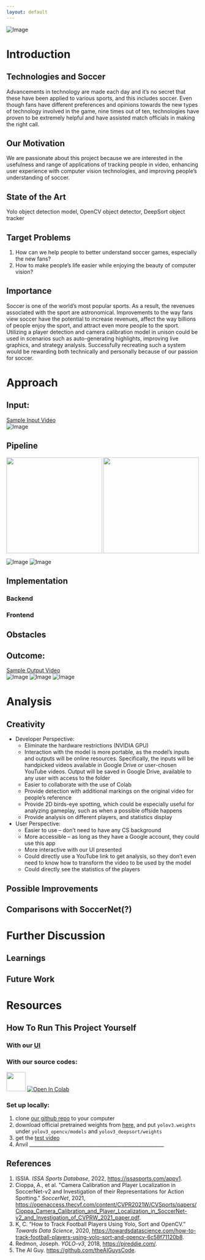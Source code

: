 ```yaml
---
layout: default
---
```


![Image](./video_output/combined-output.png)
# Introduction
## Technologies and Soccer
Advancements in technology are made each day and it’s no secret that these have been applied to various sports, and this includes soccer. Even though fans have different preferences and opinions towards the new types of technology involved in the game, nine times out of ten, technologies have proven to be extremely helpful and have assisted match officials in making the right call.

## Our Motivation
We are passionate about this project because we are interested in the usefulness and range of applications of tracking people in video, enhancing user experience with computer vision technologies, and improving people’s understanding of soccer.

## State of the Art
Yolo object detection model, OpenCV object detector, DeepSort object tracker

## Target Problems
1. How can we help people to better understand soccer games, especially the new fans?
2. How to make people’s life easier while enjoying the beauty of computer vision?

## Importance
Soccer is one of the world’s most popular sports. As a result, the revenues associated with the sport are astronomical. Improvements to the way fans view soccer have the potential to increase revenues, affect the way billions of people enjoy the sport, and attract even more people to the sport. Utilizing a player detection and camera calibration model in unison could be used in scenarios such as auto-generating highlights, improving live graphics, and strategy analysis. Successfully recreating such a system would be rewarding both technically and personally because of our passion for soccer.

# Approach
## Input:
[Sample Input Video](https://youtu.be/ta-M_RIHyFA)  
![Image](./video_input/sample-video-screenshot.png)

## Pipeline
<img height="250px" src="./resources/images/video-pipeline.png" align="left" />
<img height="250px" src="./resources/images/model-pipeline.png" />

![Image](./resources/images/video-pipeline.png)
![Image](./resources/images/model-pipeline.png)

## Implementation
### Backend


### Frontend


## Obstacles



## Outcome:
[Sample Output Video](https://drive.google.com/drive/u/0/folders/1tbMIfgOuHYU0ty3Gi3gJgSk2Eqx4roWg)  
![Image](./video_output/detection-screenshot.png)
![Image](./video_output/birdeye-screenshot.png)
![Image](./video_output/tracking-screenshot.png)

# Analysis
## Creativity
* Developer Perspective:
  * Eliminate the hardware restrictions (NVIDIA GPU)
  * Interaction with the model is more portable, as the model’s inputs and outputs will be online resources. Specifically, the inputs will be handpicked videos available in Google Drive or user-chosen YouTube videos. Output will be saved in Google Drive, available to any user with access to the folder
  * Easier to collaborate with the use of Colab
  * Provide detection with additional markings on the original video for people’s reference
  * Provide 2D birds-eye spotting, which could be especially useful for analyzing gameplay, such as when a possible offside happens
  * Provide analysis on different players, and statistics display 
* User Perspective:
  * Easier to use – don’t need to have any CS background
  * More accessible – as long as they have a Google account, they could use this app
  * More interactive with our UI presented
  * Could directly use a YouTube link to get analysis, so they don’t even need to know how to transform the video to be used by the model
  * Could directly see the statistics of the players

## Possible Improvements



## Comparisons with SoccerNet(?)


# Further Discussion
## Learnings


## Future Work



# Resources
## How To Run This Project Yourself
### With our [UI](https://kssn3t627cdj22bl.anvil.app/RESLVSCIHCHAY4EEBPRQ6EX3)
### With our source codes:
<a href="https://drive.google.com/drive/folders/1lMtUF5EuGsvRCW-7rBGplanaK-LEM8bK?usp=share_link"><img height="50px" src="./resources/images/GoogleCloud.png" /></a>
[![Open In Colab](https://colab.research.google.com/assets/colab-badge.svg)](https://colab.research.google.com/drive/1TH4MYCgGKoJOpXKlz-OWd9wQ8spBhXwe)

### Set up locally:
1. clone [our github repo](https://github.com/AJ-Wuu/SoccerNetPlus) to your computer
2. download official pretrained weights from [here](https://pjreddie.com/media/files/yolov3.weights), and put `yolov3.weights` under `yolov3_opencv/models` and `yolov3_deepsort/weights`
3. get the [test video](https://github.com/AJ-Wuu/SoccerNetPlus/blob/main/video_input/README.md)
4. Anvil _______________________________________________________


## References
1. ISSIA. *ISSA Sports Database*, 2022, https://issasports.com/appv1.
2. Cioppa, A., et al. "Camera Calibration and Player Localization in SoccerNet-v2 and Investigation of their Representations for Action Spotting." *SoccerNet*, 2021, https://openaccess.thecvf.com/content/CVPR2021W/CVSports/papers/Cioppa_Camera_Calibration_and_Player_Localization_in_SoccerNet-v2_and_Investigation_of_CVPRW_2021_paper.pdf.
3. K, C. “How to Track Football Players Using Yolo, Sort and OpenCV.” *Towards Data Science*, 2020, https://towardsdatascience.com/how-to-track-football-players-using-yolo-sort-and-opencv-6c58f71120b8.
4. Redmon, Joseph. *YOLO-v3*, 2018, https://pjreddie.com/.
5. The AI Guy. https://github.com/theAIGuysCode.
